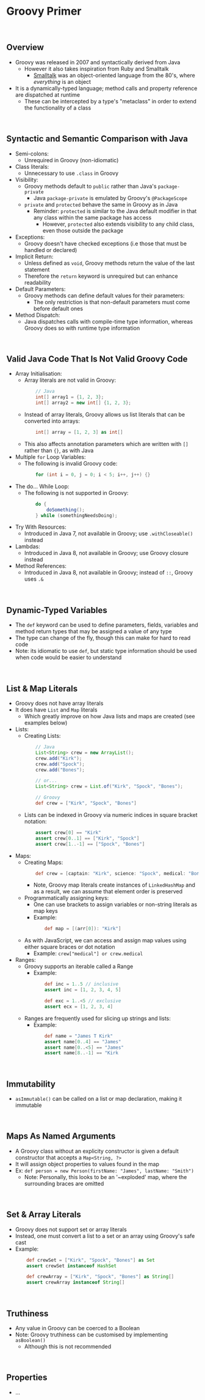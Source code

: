 # Groovy Primer

<br>

## Overview
* Groovy was released in 2007 and syntactically derived from Java
    * However it also takes inspiration from Ruby and Smalltalk
        * [Smalltalk](https://en.wikipedia.org/wiki/Smalltalk) was an object-oriented language from the 80's, where *everything* is an object
* It is a dynamically-typed language; method calls and property reference are dispatched at runtime
    * These can be intercepted by a type's "metaclass" in order to extend the functionality of a class

<br>

## Syntactic and Semantic Comparison with Java
* Semi-colons:
    * Unrequired in Groovy (non-idiomatic)
* Class literals:
    * Unnecessary to use `.class` in Groovy
* Visibility:
    * Groovy methods default to `public` rather than Java's `package-private`
        * Java `package-private` is emulated by Groovy's `@PackageScope`
    * `private` and `protected` behave the same in Groovy as in Java
        * Reminder: `protected` is similar to the Java default modifier in that any class within the same package has access
            * However, `protected` also extends visibility to any child class, even those outside the package
* Exceptions:
    * Groovy doesn't have checked exceptions (i.e those that must be handled or declared)
* Implicit Return:
    * Unless defined as `void`, Groovy methods return the value of the last statement
    * Therefore the `return` keyword is unrequired but can enhance readability
* Default Parameters:
    * Groovy methods can define default values for their parameters:
        * The only restriction is that non-default parameters must come before default ones
* Method Dispatch:
    * Java dispatches calls with compile-time type information, whereas Groovy does so with runtime type information

<br>

## Valid Java Code That Is Not Valid Groovy Code
* Array Initialisation:
    * Array literals are not valid in Groovy:
        ```java
            // Java
            int[] array1 = {1, 2, 3};
            int[] array2 = new int[] {1, 2, 3};
        ```
    * Instead of array literals, Groovy allows us list literals that can be converted into arrays:
        ```groovy
            int[] array = [1, 2, 3] as int[]
        ```
    * This also affects annotation parameters which are written with `[]` rather than `{}`, as with Java
* Multiple `for` Loop Variables:
    * The following is invalid Groovy code:
        ```java
            for (int i = 0, j = 0; i < 5; i++, j++) {}
        ```
* The do... While Loop:
    * The following is not supported in Groovy:
        ```java
            do {
                doSomething();
            } while (somethingNeedsDoing);
        ```
* Try With Resources:
    * Introduced in Java 7, not available in Groovy; use `.withCloseable()` instead
* Lambdas:
    * Introduced in Java 8, not available in Groovy; use Groovy closure instead
* Method References:
    * Introduced in Java 8, not available in Groovy; instead of `::`, Groovy uses `.&`

<br>

## Dynamic-Typed Variables
* The `def` keyword can be used to define parameters, fields, variables and method return types that may be assigned a value of any type
* The type can change of the fly, though this can make for hard to read code
* Note: its idiomatic to use `def`, but static type information should be used when code would be easier to understand

<br>

## List & Map Literals
* Groovy does not have array literals
* It does have `List` and `Map` literals
    * Which greatly improve on how Java lists and maps are created (see examples below)
* Lists:
    * Creating Lists:
        ```Java
            // Java
            List<String> crew = new ArrayList();
            crew.add("Kirk");
            crew.add("Spock");
            crew.add("Bones");

            // or...
            List<String> crew = List.of("Kirk", "Spock", "Bones");
        ```
        ```Groovy
            // Groovy
            def crew = ["Kirk", "Spock", "Bones"]
        ```
    * Lists can be indexed in Groovy via numeric indices in square bracket notation:
        ```Groovy
            assert crew[0] == "Kirk"
            assert crew[0..1] == ["Kirk", "Spock"]
            assert crew[1..-1] == ["Spock", "Bones"]
        ```
* Maps:
    * Creating Maps:
        ```Groovy
            def crew = [captain: "Kirk", science: "Spock", medical: "Bones"]
        ```
        * Note, Groovy map literals create instances of `LinkedHashMap` and as a result, we can assume that element order is preserved
    * Programmatically assigning keys:
        * One can use brackets to assign variables or non-string literals as map keys
        * Example:
            ```groovy
                def map = [(arr[0]): "Kirk"]
            ```
    * As with JavaScript, we can access and assign map values using either square braces or dot notation
        * Example: `crew["medical"] or crew.medical`
* Ranges:
    * Groovy supports an iterable called a Range
        * Example:
            ```groovy
                def inc = 1..5 // inclusive
                assert inc = [1, 2, 3, 4, 5]

                def exc = 1..<5 // exclusive
                assert ecx = [1, 2, 3, 4]
            ```
    * Ranges are frequently used for slicing up strings and lists:
        * Example:
            ```groovy
                def name = "James T Kirk"
                assert name[0..4] == "James"
                assert name[0..<5] == "James"
                assert name[8..-1] == "Kirk
            ```

<br>

## Immutability
* `asImmutable()` can be called on a list or map declaration, making it immutable

<br>

## Maps As Named Arguments
* A Groovy class without an explicity constructor is given a default constructor that accepts a `Map<String, ?>`
* It will assign object properties to values found in the map
* Ex: `def person = new Person(firstName: "James", lastName: "Smith")`
    * Note: Personally, this looks to be an '~exploded' map, where the surrounding braces are omitted

<br>

## Set & Array Literals
* Groovy does not support set or array literals
* Instead, one must convert a list to a set or an array using Groovy's safe cast
* Example:
    ```Groovy
        def crewSet = ["Kirk", "Spock", "Bones"] as Set
        assert crewSet instanceof HashSet

        def crewArray = ["Kirk", "Spock", "Bones"] as String[]
        assert crewArray instanceof String[]
    ```

<br>

## Truthiness
* Any value in Groovy can be coerced to a Boolean
* Note: Groovy truthiness can be customised by implementing `asBoolean()`
    * Although this is not recommended

<br>

## Properties
* ...